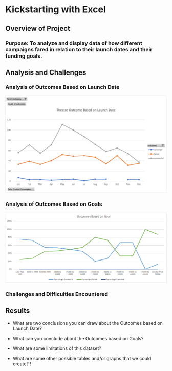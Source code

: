 # Kickstarting with Excel

## Overview of Project

### Purpose: To analyze and display data of how different campaigns fared in relation to their launch dates and their funding goals.  

## Analysis and Challenges

### Analysis of Outcomes Based on Launch Date
![pic2](https://github.com/Klubbers0/Kickstarter-analysis/blob/main/resources/TheatreOutcomeBased%20on%20Launchdate.png)
### Analysis of Outcomes Based on Goals
![pic1](https://github.com/Klubbers0/Kickstarter-analysis/blob/main/resources/Outcomes%20Based%20on%20Goal.png)
### Challenges and Difficulties Encountered

## Results

- What are two conclusions you can draw about the Outcomes based on Launch Date?

- What can you conclude about the Outcomes based on Goals?

- What are some limitations of this dataset?

- What are some other possible tables and/or graphs that we could create?
!
